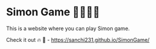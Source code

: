 # Simon Game 👩🏻‍💻👀
This is a website where you can play Simon game.


Check it out 🔥 🚀 - https://sanchi231.github.io/SimonGame/

